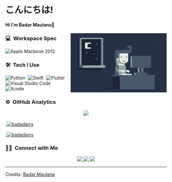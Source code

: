 # こんにちは! 
#### Hi I'm Badar Maulana👋
<img alt="Night Coding" src="https://raw.githubusercontent.com/AVS1508/AVS1508/master/assets/Night-Coding.gif" align="right"/>

### 💻 &nbsp;Workspace Spec
![Apple Macbook 2012](https://img.shields.io/badge/Apple-MacBook_Pro_2012-05122A?style=flat&logo=apple&logoColor=88E0EF)&nbsp;

### 🛠 &nbsp;Tech I Use
![Python](https://img.shields.io/badge/-Python-05122A?style=flat&logo=python)&nbsp;
![Swift](https://img.shields.io/badge/Swift-05122A?flat&logo=swift&logoColor=D06224)&nbsp;
![Flutter](https://img.shields.io/badge/Flutter-05122A?style=flat&logo=flutter&logoColor=94B3FD)&nbsp;
![Visual Studio Code](https://img.shields.io/badge/-Visual%20Studio%20Code-05122A?style=flat&logo=visual-studio-code&logoColor=007ACC)&nbsp;
![Xcode](https://img.shields.io/badge/xcode-05122A?style=flat&logo=xcode&logoColor=94B3FD)&nbsp;


### ⚙️ &nbsp;GitHub Analytics
<p align="center">
<a href="https://github.com/badadarr">
  <img height="180em" src="https://github-readme-stats.vercel.app/api?username=badadarr&show_icons=true&theme=algolia&include_all_commits=true&count_private=true" /> 
  <p>&nbsp;<img  height="180em" align="center" src="https://github-readme-stats-eight-theta.vercel.app/api/top-langs/?username=badadarr&layout=compact&langs_count=8&theme=algolia" alt="badadarrs" /></p>
  <p>&nbsp;<img  height="180em" align="center" src="https://github-readme-streak-stats.herokuapp.com/?user=ninjasaskeh&theme=dark&hide_border=fals" alt="badadarrs" /></p> </a>
 </p>

### 🤝🏻 &nbsp;Connect with Me
<p align="center">
<a href="https://linkedin.com/in/badadarrs">
  <img src="https://img.shields.io/badge/-Linkedin-0077B5?style=flat&logo=Linkedin&logoColor=white"/>
<a href="https://www.instagram.com/ai.badare">
  <img src="https://img.shields.io/badge/-Instagram-E4405F?style=flat&logo=Instagram&logoColor=white"/>
<a href="https://www.twitter.com/bididaw">
  <img src="https://img.shields.io/badge/-Twitter-1DA1F2?style=fflat&logo=twitter&logoColor=white"/>
  </a>
  </p>
  
-----
Credits: [Badar Maulana](https://github.com/badadarr)



